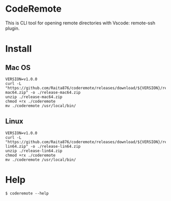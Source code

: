 # CodeRemote

This is CLI tool for opening remote directories with Vscode: remote-ssh plugin.

# Install

## Mac OS

```
VERSION=v1.0.0
curl -L "https://github.com/Raita876/coderemote/releases/download/${VERSION}/release-mac64.zip" -o ./release-mac64.zip
unzip ./release-mac64.zip
chmod +rx ./coderemote
mv ./coderemote /usr/local/bin/
```

## Linux

```
VERSION=v1.0.0
curl -L "https://github.com/Raita876/coderemote/releases/download/${VERSION}/release-lin64.zip" -o ./release-lin64.zip
unzip ./release-lin64.zip
chmod +rx ./coderemote
mv ./coderemote /usr/local/bin/
```

# Help

```
$ coderemote --help
```
